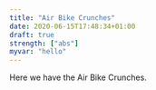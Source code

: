 ```yaml
---
title: "Air Bike Crunches"
date: 2020-06-15T17:48:34+01:00
draft: true
strength: ["abs"]
myvar: "hello"
---
```


Here we have the Air Bike Crunches.
